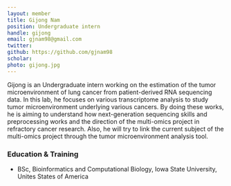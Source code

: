 ```yaml
---
layout: member
title: Gijong Nam
position: Undergraduate intern
handle: gijong
email: gjnam98@gmail.com
twitter:
github: https://github.com/gjnam98
scholar: 
photo: gijong.jpg
---
```


Gijong is an Undergraduate intern working on the estimation of the tumor microenvironment of lung cancer from patient-derived RNA sequencing data. In this lab, he focuses on various transcriptome analysis to study tumor microenvironment underlying various cancers. By doing these works, he is aiming to understand how next-generation sequencing skills and preprocessing works and the direction of the multi-omics project in refractory cancer research. Also, he will try to link the current subject of the multi-omics project through the tumor microenvironment analysis tool.

### Education & Training
- BSc, Bioinformatics and Computational Biology, Iowa State University, Unites States of America